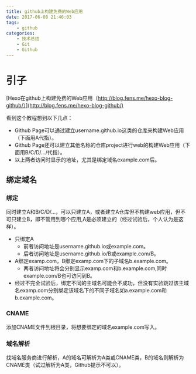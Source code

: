 ```yaml
---
title: github上构建免费的Web应用
date: 2017-06-08 21:46:03
tags: 
	- github
categories: 
	- 技术总结
	- Git
	- Github
---
```


# 引子
[Hexo在github上构建免费的Web应用（http://blog.fens.me/hexo-blog-github/）](http://blog.fens.me/hexo-blog-github/)

看到这个教程想到以下几点：
* Github Page可以通过建立username.github.io这类的仓库来构建Web应用（下面用A代指）。
* Github Page还可以建立其他名称的仓库project进行web的构建Web应用（下面用B/C/D/.../代指）。
* 以上两者访问时显示的地址，尤其是绑定域名example.com后。
<!-- more -->

## 绑定域名
### 绑定
同时建立A和B/C/D/...，可以只建立A，或者建立A仓库但不构建web应用，但不可只建立B，即不管用到哪个应用,A是必须建立的（经过试验后，个人认为是这样）。
* 只绑定A
	* 前者访问地址是username.github.io或example.com。
	* 后者访问地址是username.github.io/B或example.com/B。
* A绑定examp.com，B绑定examp.com下的子域名b.example.com。
	* 两者访问地址将会分别显示examp.com和b.example.com,同时example.com/B也可访问到B。
* 经过不完全试验后，绑定不同的主域名可能会不成功，但没有实验跳过该主域名examp.com分别绑定该域名下的不同子域名如a.example.com和b.example.com。

### CNAME
添加CNAME文件到根目录，将想要绑定的域名example.com写入。

### 域名解析
找域名服务商进行解析，A的域名可解析为A类或CNAME类，B的域名则解析为CNAME类（试过解析为A类，Github提示不可以）。